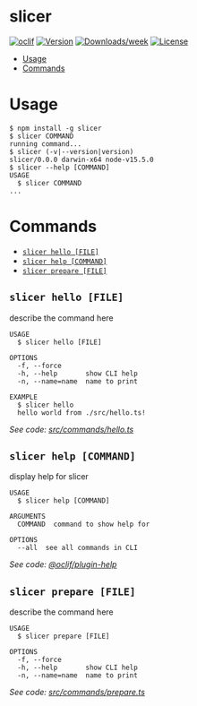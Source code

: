 slicer
======



[![oclif](https://img.shields.io/badge/cli-oclif-brightgreen.svg)](https://oclif.io)
[![Version](https://img.shields.io/npm/v/slicer.svg)](https://npmjs.org/package/slicer)
[![Downloads/week](https://img.shields.io/npm/dw/slicer.svg)](https://npmjs.org/package/slicer)
[![License](https://img.shields.io/npm/l/slicer.svg)](https://github.com/itinance/slicer/blob/master/package.json)

<!-- toc -->
* [Usage](#usage)
* [Commands](#commands)
<!-- tocstop -->
# Usage
<!-- usage -->
```sh-session
$ npm install -g slicer
$ slicer COMMAND
running command...
$ slicer (-v|--version|version)
slicer/0.0.0 darwin-x64 node-v15.5.0
$ slicer --help [COMMAND]
USAGE
  $ slicer COMMAND
...
```
<!-- usagestop -->
# Commands
<!-- commands -->
* [`slicer hello [FILE]`](#slicer-hello-file)
* [`slicer help [COMMAND]`](#slicer-help-command)
* [`slicer prepare [FILE]`](#slicer-prepare-file)

## `slicer hello [FILE]`

describe the command here

```
USAGE
  $ slicer hello [FILE]

OPTIONS
  -f, --force
  -h, --help       show CLI help
  -n, --name=name  name to print

EXAMPLE
  $ slicer hello
  hello world from ./src/hello.ts!
```

_See code: [src/commands/hello.ts](https://github.com/itinance/slicer/blob/v0.0.0/src/commands/hello.ts)_

## `slicer help [COMMAND]`

display help for slicer

```
USAGE
  $ slicer help [COMMAND]

ARGUMENTS
  COMMAND  command to show help for

OPTIONS
  --all  see all commands in CLI
```

_See code: [@oclif/plugin-help](https://github.com/oclif/plugin-help/blob/v3.2.2/src/commands/help.ts)_

## `slicer prepare [FILE]`

describe the command here

```
USAGE
  $ slicer prepare [FILE]

OPTIONS
  -f, --force
  -h, --help       show CLI help
  -n, --name=name  name to print
```

_See code: [src/commands/prepare.ts](https://github.com/itinance/slicer/blob/v0.0.0/src/commands/prepare.ts)_
<!-- commandsstop -->
